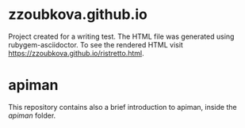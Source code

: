 # zzoubkova.github.io
Project created for a writing test. 
The HTML file was generated using rubygem-asciidoctor. To see the rendered HTML visit https://zzoubkova.github.io/ristretto.html.

# apiman
This repository contains also a brief introduction to apiman, inside the *apiman* folder.

